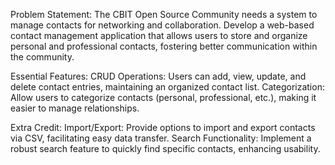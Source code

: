 Problem Statement: The CBIT Open Source Community needs a system to manage contacts for networking and collaboration. Develop a web-based contact management application that allows users to store and organize personal and professional contacts, fostering better communication within the community.

Essential Features:
CRUD Operations: Users can add, view, update, and delete contact entries, maintaining an organized contact list.
Categorization: Allow users to categorize contacts (personal, professional, etc.), making it easier to manage relationships.

Extra Credit:
Import/Export: Provide options to import and export contacts via CSV, facilitating easy data transfer.
Search Functionality: Implement a robust search feature to quickly find specific contacts, enhancing usability.
